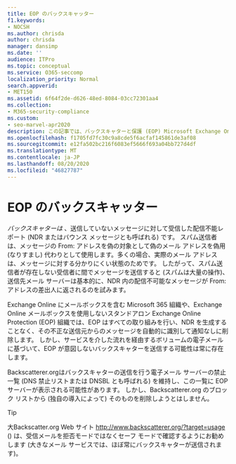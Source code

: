 ```yaml
---
title: EOP のバックスキャッター
f1.keywords:
- NOCSH
ms.author: chrisda
author: chrisda
manager: dansimp
ms.date: ''
audience: ITPro
ms.topic: conceptual
ms.service: O365-seccomp
localization_priority: Normal
search.appverid:
- MET150
ms.assetid: 6f64f2de-d626-48ed-8084-03cc72301aa4
ms.collection:
- M365-security-compliance
ms.custom:
- seo-marvel-apr2020
description: この記事では、バックスキャターと保護 (EOP) Microsoft Exchange Online について説明します。
ms.openlocfilehash: f1705fd7fc30c9a8cde5f6acfaf145861de3af08
ms.sourcegitcommit: e12fa502bc216f6083ef5666f693a04bb727d4df
ms.translationtype: MT
ms.contentlocale: ja-JP
ms.lasthandoff: 08/20/2020
ms.locfileid: "46827787"
---
```

# <a name="backscatter-in-eop"></a>EOP のバックスキャッター

*バックスキャターは* 、送信していないメッセージに対して受信した配信不能レポート (NDR またはバウンス メッセージとも呼ばれる) です。 スパム送信者は、メッセージの From: アドレスを偽の対象として偽のメール アドレスを偽用 (なりすまし) 代わりとして使用します。多くの場合、実際のメール アドレスは、メッセージに対する分かりにくい状態のためです。 したがって、スパム送信者が存在しない受信者に間でメッセージを送信すると (スパムは大量の操作)、送信先メール サーバーは基本的に、NDR 内の配信不可能なメッセージが From: アドレスの差出人に返されるのを試みます。

Exchange Online にメールボックスを含む Microsoft 365 組織や、Exchange Online メールボックスを使用しないスタンドアロン Exchange Online Protection (EOP) 組織では、EOP はすべての取り組みを行い、NDR を生成することなく、その不正な送信元からのメッセージを自動的に識別して通知なしに削除します。 しかし、サービスを介した流れを経由するボリュームの電子メールに基づいて、EOP が意図しないバックスキャターを送信する可能性は常に存在します。

Backscatterer.orgはバックスキャターの送信を行う電子メール サーバーの禁止一覧 (DNS 禁止リストまたは DNSBL とも呼ばれる) を維持し、この一覧に EOP サーバーが表示される可能性があります。 しかし、Backscatterer.org のブロック リストから (独自の導入によって) そのものを削除しようとはしません。

> [!TIP]
> 大Backscatter.org Web サイト <http://www.backscatterer.org/?target=usage> () は、受信メールを拒否モードではなくセーフ モードで確認するようにお勧めします (大きなメール サービスでは、ほぼ常にバックスキャターが送信されます)。
